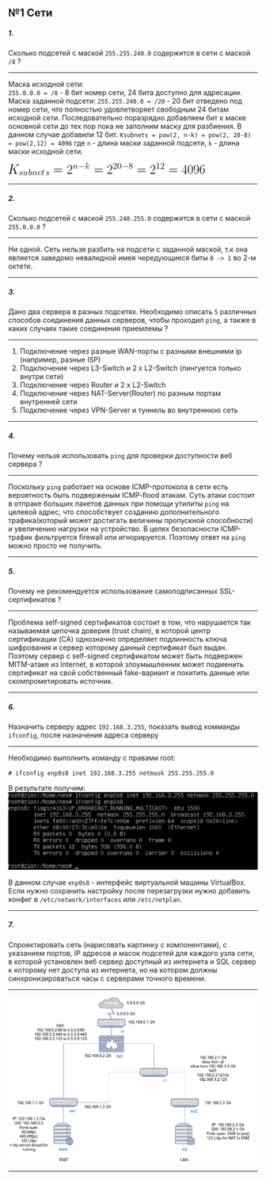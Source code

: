 ## №1 Сети

##### 1.
Сколько подсетей с маской `255.255.240.0` содержится в сети с маcкой `/8` ?

---

Маска исходной сети:  
`255.0.0.0 = /8` - 8 бит номер сети, 24 бита доступно для адресации.
Маска заданной подсети:
`255.255.240.0 = /20` - 20 бит отведено под номер сети, что полностью удовлетворяет свободным 24 битам исходной сети.
Последовательно поразрядно добавляем бит к маске основной сети до тех пор пока
не заполним маску для разбиения. В данном случае добавили 12 бит.
`Ksubnets = pow(2, n-k) = pow(2, 20-8) = pow(2,12) = 4096`
где `n` - длина маски заданной подсети, `k` - длина маски исходной сети.

![subnets](./subnets.gif)

---


##### 2.
Сколько подсетей с маской `255.240.255.0` содержится в сети с маской `255.0.0.0` ?

---

Ни одной. Сеть нельзя разбить на подсети с заданной маской, т.к она является заведомо невалидной имея
чередующиеся биты `0 -> 1` во 2-м октете.

---

##### 3.
Дано два сервера в разных подсетях. Необходимо описать `5` различных способов соединения данных серверов,
чтобы проходил `ping`, а также в каких случаях такие соединения приемлемы ?

---

1. Подключение через разные WAN-порты с разными внешними ip (например, разные ISP)
2. Подключение через L3-Switch и 2 x L2-Switch (пингуется только внутри сети)
3. Подключение через Router и 2 x L2-Switch
4. Подключение через NAT-Server(Router) по разным портам внутренней сети
5. Подключение через VPN-Server и туннель во внутреннюю сеть

---

##### 4.
Почему нельзя использовать `ping` для проверки доступности веб сервера ?

---

Поскольку `ping` работает на основе ICMP-протокола в сети есть вероятность быть подверженым ICMP-flood атакам.
Суть атаки состоит в отпраке больших пакетов данных при помощи утилиты `ping` на целевой адрес, что способствует
созданию дополнительного трафика(который может достигать величины пропускной способности) и увеличению нагрузки на устройство.
В целях безопасности ICMP-трафик фильтруется firewall или игнорируется. Поэтому ответ на `ping` можно
просто не получить.


---

##### 5.
Почему не рекомендуется использование самоподписанных SSL-сертификатов ?

---

Проблема self-signed сертификатов состоит в том, что нарушается так называемая цепочка доверия
(trust chain), в которой центр сертификации (CA) однозначно определяет подлинность ключа шифрования
и сервер которому данный сертификат был выдан.
Поэтому сервер с self-signed сертификатом может быть подвержен MITM-атаке из Internet, в которой злоумышленник
может подменить сертификат на свой собственный fake-вариант и похитить данные или скомпрометировать
источник.

---

##### 6.
Назначить серверу адрес `192.168.3.255`, показать вывод комманды `ifconfig`, после назначения адреса серверу

---
Необходимо выполнить команду с правами root:
```
# ifconfig enp0s8 inet 192.168.3.255 netmask 255.255.255.0
```

В результате получим:
![broadcast](./broadcast.png)


В данном случае `enp0s8` - интерфейс виртуальной машины VirtualBox.
Если нужно сохранить настройку после перезагрузки нужно добавить конфиг
в `/etc/network/interfaces` или `/etc/netplan`.

---

##### 7.
Спроектировать сеть (нарисовать картинку с компонентами), с указанием портов, IP адресов и масок подсетей для каждого
узла сети, в которой установлен веб сервер доступный из интернета и SQL сервер к которому нет доступа из интернета,
но на котором должны синхронизироваться часы с серверами точного времени.

---

![network](./network.png)

---
